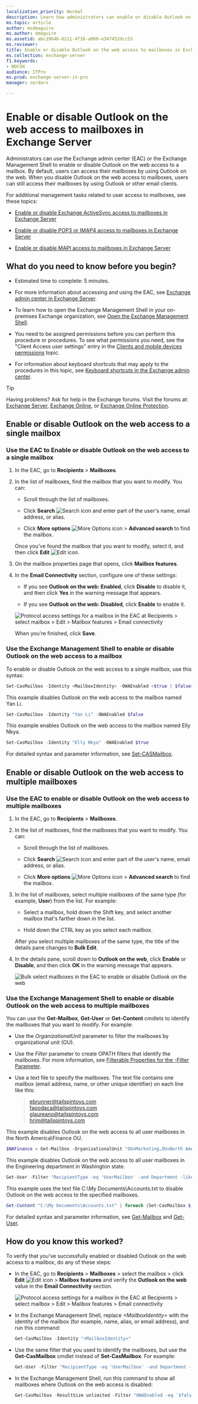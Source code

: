 ```yaml
---
localization_priority: Normal
description: Learn how administrators can enable or disable Outlook on the web (formerly known as Outlook Web App) access to specific mailboxes in Exchange Server 2016 or Exchange Server 2019.
ms.topic: article
author: msdmaguire
ms.author: dmaguire
ms.assetid: abc19646-6211-4f18-a060-e347452dcc53
ms.reviewer:
title: Enable or disable Outlook on the web access to mailboxes in Exchange Server
ms.collection: exchange-server
f1.keywords:
- NOCSH
audience: ITPro
ms.prod: exchange-server-it-pro
manager: serdars

---
```


# Enable or disable Outlook on the web access to mailboxes in Exchange Server

Administrators can use the Exchange admin center (EAC) or the Exchange Management Shell to enable or disable Outlook on the web access to a mailbox. By default, users can access their mailboxes by using Outlook on the web. When you disable Outlook on the web access to mailboxes, users can still access their mailboxes by using Outlook or other email clients.

For additional management tasks related to user access to mailboxes, see these topics:

- [Enable or disable Exchange ActiveSync access to mailboxes in Exchange Server](../../clients/exchange-activesync/activesync-mailbox-access.md)

- [Enable or disable POP3 or IMAP4 access to mailboxes in Exchange Server](../../clients/pop3-and-imap4/configure-mailbox-access.md)

- [Enable or disable MAPI access to mailboxes in Exchange Server](../../clients/mapi-mailbox-access.md)

## What do you need to know before you begin?

- Estimated time to complete: 5 minutes.

- For more information about accessing and using the EAC, see [Exchange admin center in Exchange Server](../../architecture/client-access/exchange-admin-center.md).

- To learn how to open the Exchange Management Shell in your on-premises Exchange organization, see [Open the Exchange Management Shell](https://docs.microsoft.com/powershell/exchange/open-the-exchange-management-shell).

- You need to be assigned permissions before you can perform this procedure or procedures. To see what permissions you need, see the "Client Access user settings" entry in the [Clients and mobile devices permissions](../../permissions/feature-permissions/client-and-mobile-device-permissions.md) topic.

- For information about keyboard shortcuts that may apply to the procedures in this topic, see [Keyboard shortcuts in the Exchange admin center](../../about-documentation/exchange-admin-center-keyboard-shortcuts.md).

> [!TIP]
> Having problems? Ask for help in the Exchange forums. Visit the forums at: [Exchange Server](https://social.technet.microsoft.com/forums/office/home?category=exchangeserver), [Exchange Online](https://social.technet.microsoft.com/forums/msonline/home?forum=onlineservicesexchange), or [Exchange Online Protection](https://social.technet.microsoft.com/forums/forefront/home?forum=FOPE).

## Enable or disable Outlook on the web access to a single mailbox

### Use the EAC to Enable or disable Outlook on the web access to a single mailbox

1. In the EAC, go to **Recipients** \> **Mailboxes**.

2. In the list of mailboxes, find the mailbox that you want to modify. You can:

   - Scroll through the list of mailboxes.

   - Click **Search** ![Search icon](../../media/ITPro_EAC_.png) and enter part of the user's name, email address, or alias.

   - Click **More options** ![More Options icon](../../media/ITPro_EAC_MoreOptionsIcon.png) \> **Advanced search** to find the mailbox.

   Once you've found the mailbox that you want to modify, select it, and then click **Edit** ![Edit icon](../../media/ITPro_EAC_EditIcon.png).

3. On the mailbox properties page that opens, click **Mailbox features**.

4. In the **Email Connectivity** section, configure one of these settings:

   - If you see **Outlook on the web: Enabled**, click **Disable** to disable it, and then click **Yes** in the warning message that appears.

   - If you see **Outlook on the web: Disabled**, click **Enable** to enable it.

   ![Protocol access settings for a mailbox in the EAC at Recipients \> select mailbox \> Edit \> Mailbox features \> Email connectivity](../../media/8c2d9cda-aa53-4b6e-b83a-0f55b4b3fd3d.png)

   When you're finished, click **Save**.

### Use the Exchange Management Shell to enable or disable Outlook on the web access to a mailbox

To enable or disable Outlook on the web access to a single mailbox, use this syntax:

```powershell
Set-CasMailbox -Identity <MailboxIdentity> -OWAEnabled <$true | $false>
```

This example disables Outlook on the web access to the mailbox named Yan Li.

```powershell
Set-CasMailbox -Identity "Yan Li" -OWAEnabled $false
```

This example enables Outlook on the web access to the mailbox named Elly Nkya.

```powershell
Set-CasMailbox -Identity "Elly Nkya" -OWAEnabled $true
```

For detailed syntax and parameter information, see [Set-CASMailbox](https://docs.microsoft.com/powershell/module/exchange/set-casmailbox).

## Enable or disable Outlook on the web access to multiple mailboxes

### Use the EAC to enable or disable Outlook on the web access to multiple mailboxes

1. In the EAC, go to **Recipients** \> **Mailboxes**.

2. In the list of mailboxes, find the mailboxes that you want to modify. You can:

   - Scroll through the list of mailboxes.

   - Click **Search** ![Search icon](../../media/ITPro_EAC_.png) and enter part of the user's name, email address, or alias.

   - Click **More options** ![More Options icon](../../media/ITPro_EAC_MoreOptionsIcon.png) \> **Advanced search** to find the mailbox.

3. In the list of mailboxes, select multiple mailboxes of the same type (for example, **User**) from the list. For example:

   - Select a mailbox, hold down the Shift key, and select another mailbox that's farther down in the list.

   - Hold down the CTRL key as you select each mailbox.

   After you select multiple mailboxes of the same type, the title of the details pane changes to **Bulk Edit**.

4. In the details pane, scroll down to **Outlook on the web**, click **Enable** or **Disable**, and then click **OK** in the warning message that appears.

   ![Bulk select mailboxes in the EAC to enable or disable Outlook on the web](../../media/bc96978a-f289-42ab-b623-fc53c22e4871.png)

### Use the Exchange Management Shell to enable or disable Outlook on the web access to multiple mailboxes

You can use the **Get-Mailbox**, **Get-User** or **Get-Content** cmdlets to identify the mailboxes that you want to modify. For example:

- Use the _OrganizationalUnit_ parameter to filter the mailboxes by organizational unit (OU).

- Use the _Filter_ parameter to create OPATH filters that identify the mailboxes. For more information, see [Filterable Properties for the -Filter Parameter](https://docs.microsoft.com/powershell/exchange/filter-properties).

- Use a text file to specify the mailboxes. The text file contains one mailbox (email address, name, or other unique identifier) on each line like this:

  > ebrunner@tailspintoys.com <br/> fapodaca@tailspintoys.com <br/> glaureano@tailspintoys.com <br/> hrim@tailspintoys.com

This example disables Outlook on the web access to all user mailboxes in the North America\Finance OU.

```powershell
$NAFinance = Get-Mailbox -OrganizationalUnit "OU=Marketing,OU=North America,DC=contoso,DC=com" -Filter "RecipientTypeDetails -eq 'UserMailbox'" -ResultSize Unlimited; $NAFinance | foreach  {Set-CasMailbox  $_.Identity -OWAEnabled $false}
```

This example disables Outlook on the web access to all user mailboxes in the Engineering department in Washington state.

```powershell
Get-User -Filter "RecipientType -eq 'UserMailbox' -and Department -like 'Engineering*' -and StateOrProvince -eq 'WA'" | Set-CasMailbox -OWAEnabled $false
```

This example uses the text file C:\My Documents\Accounts.txt to disable Outlook on the web access to the specified mailboxes.

```powershell
Get-Content "C:\My Documents\Accounts.txt" | foreach {Set-CasMailbox $_ -OWAEnabled $false}
```

For detailed syntax and parameter information, see [Get-Mailbox](https://docs.microsoft.com/powershell/module/exchange/get-mailbox) and [Get-User](https://docs.microsoft.com/powershell/module/exchange/get-user).

## How do you know this worked?

To verify that you've successfully enabled or disabled Outlook on the web access to a mailbox, do any of these steps:

- In the EAC, go to **Recipients** \> **Mailboxes** \> select the mailbox \> click **Edit** ![Edit icon](../../media/ITPro_EAC_EditIcon.png) \> **Mailbox features** and verify the **Outlook on the web** value in the **Email Connectivity** section.

  ![Protocol access settings for a mailbox in the EAC at Recipients \> select mailbox \> Edit \> Mailbox features \> Email connectivity](../../media/8c2d9cda-aa53-4b6e-b83a-0f55b4b3fd3d.png)

- In the Exchange Management Shell, replace _\<MailboxIdentity\>_ with the identity of the mailbox (for example, name, alias, or email address), and run this command:

  ```powershell
  Get-CasMailbox -Identity "<MailboxIdentity>"
  ```

- Use the same filter that you used to identify the mailboxes, but use the **Get-CasMailbox** cmdlet instead of **Set-CasMailbox**. For example:

  ```powershell
  Get-User -Filter "RecipientType -eq 'UserMailbox' -and Department -like 'Engineering*' -and StateOrProvince -eq 'WA'" | Get-CasMailbox
  ```

- In the Exchange Management Shell, run this command to show all mailboxes where Outlook on the web access is disabled:

  ```powershell
  Get-CasMailbox -ResultSize unlimited -Filter "OWAEnabled -eq `$false"
  ```
